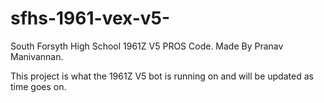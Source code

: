 # sfhs-1961-vex-v5-
South Forsyth High School 1961Z V5 PROS Code. Made By Pranav Manivannan.

This project is what the 1961Z V5 bot is running on and will be updated as time goes on.
